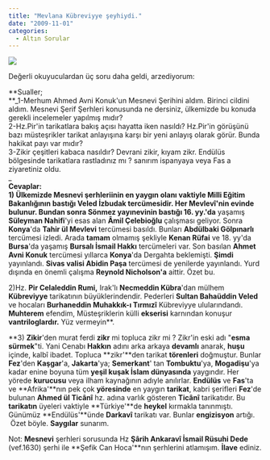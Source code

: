 ```yaml
---
title: "Mevlana Kübreviyye şeyhiydi."
date: "2009-11-01"
categories: 
  - Altın Sorular
---
```


![](/uploads/image/mevlana25uv.jpg)

Değerli okuyuculardan üç soru daha geldi, arzediyorum:

**Sualler;  
**_1-Merhum Ahmed Avni Konuk'un Mesnevi Şerihini aldım. Birinci cildini aldım. Mesnevi Şerif Şerhleri konusunda ne dersiniz, ülkemizde bu konuda gerekli incelemeler yapılmış mıdır?  
2-Hz.Pir'in tarikatlara bakış açısı hayatta iken nasıldı? Hz.Pir'in görüşünü bazı müsteşrikler tarikat anlayışına karşı bir yeni anlayış olarak görür. Bunda hakikat payı var mıdır?  
3-Zikir çeşitleri kabaca nasıldır? Devrani zikir, kıyam zikr. Endülüs bölgesinde tarikatlara rastladınız mı ? sanırım ispanyaya veya Fas a ziyaretiniz oldu.  
_  
**Cevaplar:  
**1) Ülkemizde **Mesnevi şerhleriinin** en yaygın olanı vaktiyle **Milli Eğitim Bakanlığının** bastığı **Veled İzbudak** tercümesidir. Her **Mevlev**î'nin evinde bulunur. Bundan sonra **Sönmez** yayınevinin bastığı 16**. yy.'da** yaşamış **Süleyman Nahifi**'yi esas alan **Âmil Çelebioğlu** çalışması geliyor. Sonra **Konya**'da **Tahir ül Mevlevi** tercümesi basıldı. Bunları **Abdülbaki Gölpınarlı** tercümesi izledi. Arada **tamam** olmamış şekliyle **Kenan Rüfai** ve 18. yy'da **Bursa**'da yaşamış **Bursalı İsmail Hakkı** tercümeleri var. Son basılan **Ahmet Avni Konuk** tercümesi yıllarca **Konya**'da Dergahta beklemişti. **Şimdi** yayınlandı. **Sivas valisi Abidin Paşa** tercümesi de yenilerde yayınlandı. Yurd dışında en önemli çalışma **Reynold Nicholson'a** aittir. Özet bu.  
  
2)Hz. **Pir Celaleddin Rumi,** Irak'lı **Necmeddin Kübra**'dan mülhem **Kübreviyye** tarikatının büyüklerindendir. Pederleri **Sultan Bahaüddin Veled** ve hocaları **Burhaneddin Muhakkık-ı Tırmızî** Kübreviyye ulularındandı. **Muhterem** efendim, Müsteşriklerin külli **ekserisi** karnından konuşur **vantriloglardır.** Yüz vermeyin**.  
  
**3) **Zikir**'den murat ferdi **zikr** mi topluca zikr mi ? Zikr'in eski adı "**esma sürmek**"ti. Yani Cenabı **Hakkın** adını arka arkaya **devamlı** anarak, **huşu** içinde, kalbî ibadet. Topluca **zikr'**den tarikat **törenleri** doğmuştur. Bunlar **Fez**'den **Kaşgar**'a, **Jakarta**'ya; **Semerkant**' tan **Tombuktu**'ya, **Mogadişu**'ya kadar enine boyuna tüm **yeşil kuşak İslam dünyasında** yaygındır. Her yörede **kurucusu** veya ilham kaynağının adıyle anılırlar. **Endülüs** ve **Fas**'ta ve **Afrika'**nın pek çok **yöresinde** en yaygın **tarikat**, kabri şerifleri **Fez**'de bulunan **Ahmed ül Ticânî** hz. adına varlık gösteren **Ticânî** tarikatıdır. Bu **tarikatın** üyeleri vaktiyle **Türkiye'**de **heykel** kırmakla tanınmıştı. Günümüz **Endülüs'**ünde **Darkavî** tarikatı var. Bunlar **engizisyon** artığı.  Özet böyle. **Saygılar** sunarım.  
  
Not: **Mesnevi** şerhleri sorusunda Hz **Şârih Ankaravî İsmail Rüsuhi Dede** (vef.1630) şerhi ile **Şefik Can Hoca'**nın şerhlerini atlamışım. **İlave** ediniz.
